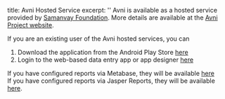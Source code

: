 title: Avni Hosted Service
excerpt: ''
Avni is available as a hosted service provided by [Samanvay Foundation](https://www.samanvayfoundation.org/). More details are available at the [Avni Project website](https://avniproject.org/). 

If you are an existing user of the Avni hosted services, you can

1. Download the application from the Android Play Store [here](https://play.google.com/store/apps/details?id=com.openchsclient)
2. Login to the web-based data entry app or app designer [here](https://app.avniproject.org/#/)

If you have configured reports via Metabase, they will be available [here](https://reporting.avniproject.org/)\
If you have configured reports via Jasper Reports, they will be available [here](https://reporting-jasper.avniproject.org/jasperserver/login.html).
